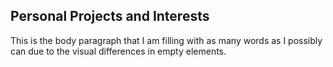 <div align="center" width="50%;">
  <div align="left">
<h2>Personal Projects and Interests</h2>
<p>This is the body paragraph that I am filling with as many words as I possibly can due to the visual differences in empty elements.</p>
  </div>
</div>
